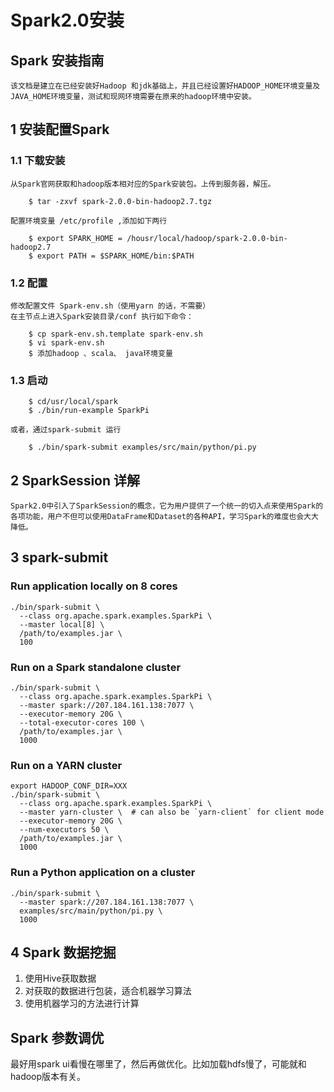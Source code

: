 # Spark2.0安装

## Spark 安装指南

```
该文档是建立在已经安装好Hadoop 和jdk基础上，并且已经设置好HADOOP_HOME环境变量及JAVA_HOME环境变量，测试和现网环境需要在原来的hadoop环境中安装。
```

## 1 安装配置Spark

### 1.1 下载安装

```
从Spark官网获取和hadoop版本相对应的Spark安装包。上传到服务器，解压。
```

```
	$ tar -zxvf spark-2.0.0-bin-hadoop2.7.tgz
```

```
配置环境变量 /etc/profile ,添加如下两行
```

```
	$ export SPARK_HOME = /housr/local/hadoop/spark-2.0.0-bin-hadoop2.7
	$ export PATH = $SPARK_HOME/bin:$PATH
```

### 1.2 配置

```
修改配置文件 Spark-env.sh（使用yarn 的话，不需要）
在主节点上进入Spark安装目录/conf 执行如下命令：
```

```
	$ cp spark-env.sh.template spark-env.sh
	$ vi spark-env.sh
	$ 添加hadoop 、scala、 java环境变量
```

### 1.3 启动

```
	$ cd/usr/local/spark
	$ ./bin/run-example SparkPi
```

```
或者，通过spark-submit 运行
```

```
	$ ./bin/spark-submit examples/src/main/python/pi.py
```

## 2 SparkSession 详解

```
Spark2.0中引入了SparkSession的概念，它为用户提供了一个统一的切入点来使用Spark的各项功能，用户不但可以使用DataFrame和Dataset的各种API，学习Spark的难度也会大大降低。
```

## 3 spark-submit

### Run application locally on 8 cores

```
./bin/spark-submit \
  --class org.apache.spark.examples.SparkPi \
  --master local[8] \
  /path/to/examples.jar \
  100
```

### Run on a Spark standalone cluster

```
./bin/spark-submit \
  --class org.apache.spark.examples.SparkPi \
  --master spark://207.184.161.138:7077 \
  --executor-memory 20G \
  --total-executor-cores 100 \
  /path/to/examples.jar \
  1000
```

### Run on a YARN cluster

```
export HADOOP_CONF_DIR=XXX
./bin/spark-submit \
  --class org.apache.spark.examples.SparkPi \
  --master yarn-cluster \  # can also be `yarn-client` for client mode
  --executor-memory 20G \
  --num-executors 50 \
  /path/to/examples.jar \
  1000
```

### Run a Python application on a cluster

```
./bin/spark-submit \
  --master spark://207.184.161.138:7077 \
  examples/src/main/python/pi.py \
  1000
```

## 4 Spark 数据挖掘

1. 使用Hive获取数据
2. 对获取的数据进行包装，适合机器学习算法
3. 使用机器学习的方法进行计算

## Spark 参数调优

最好用spark ui看慢在哪里了，然后再做优化。比如加载hdfs慢了，可能就和hadoop版本有关。
